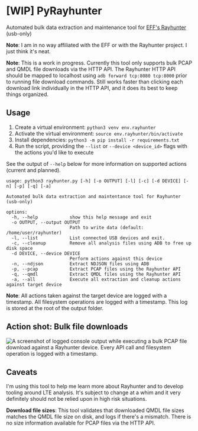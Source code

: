 # [WIP] PyRayhunter 
Automated bulk data extraction and maintenance tool for [EFF's Rayhunter](https://github.com/EFForg/rayhunter) (usb-only)

**Note**: I am in no way affiliated with the EFF or with the Rayhunter project. I just think it's neat.

**Note**: This is a work in progress. Currently this tool only supports bulk PCAP and QMDL file downloads via the HTTP API. The Rayhunter HTTP API should be mapped to localhost using `adb forward tcp:8080 tcp:8000` prior to running file download commands. Still works faster than clicking each download link individually in the HTTP API, and it does its best to keep things organized.

## Usage

1. Create a virtual environment: `python3 venv env.rayhunter`
2. Activate the virtual environment: `source env.rayhunter/bin/activate`
3. Install dependencies: `python3 -m pip install -r requirements.txt`
4. Run the script, providing the `--list` or `--device <device_id>` flags with the actions you'd like to execute

See the output of `--help` below for more information on supported actions (current and planned).

```
usage: python3 rayhunter.py [-h] [-o OUTPUT] [-l] [-c] [-d DEVICE] [-n] [-p] [-q] [-a]

Automated bulk data extraction and maintentance tool for Rayhunter (usb-only)

options:
  -h, --help            show this help message and exit
  -o OUTPUT, --output OUTPUT
                        Path to write data (default: /home/user/rayhunter)
  -l, --list            List connected USB devices and exit.
  -c, --cleanup         Remove all analysis files using ADB to free up disk space
  -d DEVICE, --device DEVICE
                        Perform actions against this device
  -n, --ndjson          Extract NDJSON files using ADB
  -p, --pcap            Extract PCAP files using the Rayhunter API
  -q, --qmdl            Extract QMDL files using the Rayhunter API
  -a, --all             Execute all extraction and cleanup actions against target device
```

**Note**: All actions taken against the target device are logged with a timestamp. All filesystem operations are logged with a timestamp. This log is stored at the root of the output folder.

## Action shot: Bulk file downloads

![A screenshot of logged console output while executing a bulk PCAP file download against a Rayhunter device. Every API call and filesystem operation is logged with a timestamp.](https://github.com/user-attachments/assets/33507304-32fc-456c-85fc-226c5bd93816)


## Caveats

I'm using this tool to help me learn more about Rayhunter and to develop tooling around LTE analysis. It's subject to change at a whim and it very definitely should not be relied upon in high risk situations.

**Download file sizes**: This tool validates that downloaded QMDL file sizes matches the QMDL file size on disk, and logs if there's a mismatch. There is no size information available for PCAP files via the HTTP API.
